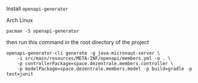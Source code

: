 Install `openapi-generator`

Arch Linux
```console
pacman -S openapi-generator
```

then run this command in the root directory of the project

```console
openapi-generator-cli generate -g java-micronaut-server \
    -i src/main/resources/META-INF/openapi/members.yml -o . \
    -p controllerPackage=space.dezentrale.members.controller \
    -p modelPackage=space.dezentrale.members.model -p build=gradle -p test=junit
```
